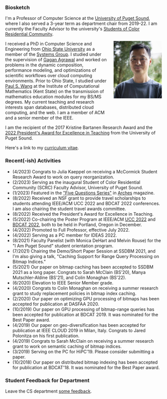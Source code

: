 ### Biosketch

I'm a Professor of Computer Science at the <a href="https://pugetsound.edu/mathematics-computer-science-current-student">University of Puget Sound</a>, where I also served a 3-year term as department chair from 2019-22. I am currently the Faculty Advisor to the university's <a href="https://www.pugetsound.edu/living-learning-communities/students-color-residential-community">Students of Color Residential Community</a>.

<div style="display: grid; grid-template-columns: auto auto; column-gap: 15px;">
  <div>
  I received a PhD in Computer Science and Engineering from <a href="https://cse.osu.edu">Ohio State University</a> as a member of the <a href="https://cse.osu.edu/research/systems">Systems Group</a>. I studied under the supervision of <a href="https://scholar.google.com/citations?user=kOUPR1sAAAAJ&hl=en">Gagan Agrawal</a> and worked on problems in the dynamic composition, performance modeling, and optimizations of scientific workflows over cloud computing environments. Prior to Ohio State, I studied under <a href="https://en.wikipedia.org/wiki/Paul_S._Wang">Paul S. Wang</a> at the Institute of Computational Mathematics (Kent State) on the transmission of mathematics education modules for my BS/MS degrees. My current teaching and research interests span databases, distributed cloud computing, and the web. I am a member of ACM and a senior member of the IEEE.
  </div>
  <div style="vertical-align: top;">
    <img src="david.jpg" width="155px"/>
  </div>
</div>

I am the recipient of the 2017 Kristine Bartanen Research Award and the [2022 President's Award for Excellence in Teaching](https://www.pugetsound.edu/presidents-excellence-teaching-award) from the University of Puget Sound. 

Here's a link to my [curriculum vitae](CV.pdf).


### Recent(-ish) Activities
- (4/2023) Congrats to Julia Kaeppel on receiving a McCormick Student Research Award to work on query reorganization.
- (2/2023) Serving as the inaugural Student of Color Residential Community (SCRC) Faculty Advisor, University of Puget Sound.
- (1/2023) Featured in the ["Five Questions Series"](https://www.pugetsound.edu/stories/five-questions-university-puget-sound-professor-computer-science-david-chiu) in [Arches](https://www.pugetsound.edu/arches-magazine) magazine.
- (8/2022) Received an NSF grant to provide travel scholarships to students attending IEEE/ACM UCC 2022 and BDCAT 2022 conferences. I am also chairing the student travel awards committee.
- (8/2022) Received the President's Award for Excellence in Teaching.
- (5/2022) Co-chairing the Poster Program at IEEE/ACM [UCC 2022](https://ucc-conference.org/) and [BDCAT 2022](https://bdcat-conference.org/), both to be held in Portland, Oregon in December.
- (4/2022) Promoted to Full Professor, effective July 2022.
- (4/2022) Serving as a PC member for IDEAS 2022.
- (8/2021) Faculty Panelist (with Monica DeHart and Melvin Rouse) for the "I Am Puget Sound" student orientation program.
- (7/2021) Chairing the Demo/Short Paper Session at SSDBM 2021, and I'm also giving a talk, "Caching Support for Range Query Processing on Bitmap Indices."
- (5/2021) Our paper on bitmap caching has been accepted to SSDBM 2021 as a long paper. Congrats to Sarah McClain (BS'20), Manya Mutschler-Aldine (BS'21), and Colin Monaghan (BS'22).
- (6/2020) Elevation to IEEE Senior Member grade.
- (4/2020) Congrats to Colin Monaghan on receiving a summer research grant to study replacement policies in bitmap index caching.
- (2/2020) Our paper on optimizing GPU processing of bitmaps has been accepted for publication at DASFAA 2020.
- (10/2019) Our paper on GPU processing of bitmap-range queries has been accepted for publication at BDCAT 2019. It was nominated for the Best Paper award.
- (4/2019) Our paper on geo-diversification has been accepted for publication at IEEE CLOUD 2019 in Milan, Italy. Congrats to Jared Polonitza on his first publication.
- (4/2019) Congrats to Sarah McClain on receiving a summer research grant to work on semantic caching of bitmap indices.
- (3/2019) Serving on the PC for HiPC'19. Please consider submitting a paper.
- (10/2018) Our paper on distributed bitmap indexing has been accepted for publication at BDCAT'18. It was nominated for the Best Paper award.

### Student Feedback for Department

Leave the CS department [some feedback](https://forms.gle/Ltassc7BQkNfnnXB7).
